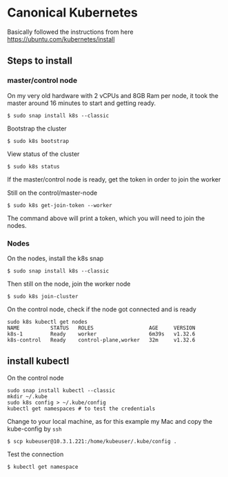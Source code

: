 # Canonical Kubernetes 

Basically followed the instructions from here https://ubuntu.com/kubernetes/install

## Steps to install 

### master/control node

On my very old hardware with 2 vCPUs and 8GB Ram per node, it took the master
around 16 minutes to start and getting ready.
 
    $ sudo snap install k8s --classic

Bootstrap the cluster

    $ sudo k8s bootstrap

View status of the cluster

    $ sudo k8s status

If the master/control node is ready,
get the token in order to join the worker

Still on the control/master-node

    $ sudo k8s get-join-token --worker

The command above will print a token, which you will need to join the nodes.

### Nodes

On the nodes, install the k8s snap

    $ sudo snap install k8s --classic

Then still on the node, join the worker node

    $ sudo k8s join-cluster

On the control node, check if the node got connected and is ready

```
sudo k8s kubectl get nodes
NAME          STATUS   ROLES                  AGE     VERSION
k8s-1         Ready    worker                 6m39s   v1.32.6
k8s-control   Ready    control-plane,worker   32m     v1.32.6
```

## install kubectl

On the control node

```
sudo snap install kubectl --classic
mkdir ~/.kube
sudo k8s config > ~/.kube/config
kubectl get namespaces # to test the credentials
```

Change to your local machine, as for this example my Mac and copy the kube-config
by `ssh`

    $ scp kubeuser@10.3.1.221:/home/kubeuser/.kube/config .

Test the connection

    $ kubectl get namespace





